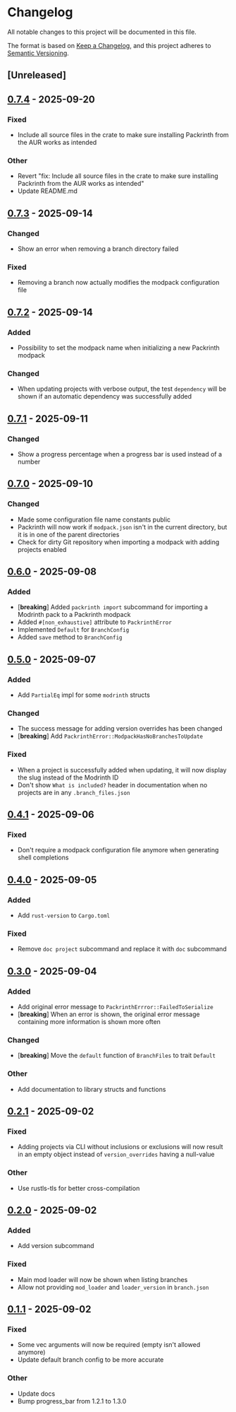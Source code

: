 # Changelog

All notable changes to this project will be documented in this file.

The format is based on [Keep a Changelog](https://keepachangelog.com/en/1.0.0/),
and this project adheres to [Semantic Versioning](https://semver.org/spec/v2.0.0.html).

## [Unreleased]

## [0.7.4](https://github.com/Thijzert123/packrinth/compare/v0.7.3...v0.7.4) - 2025-09-20

### Fixed

- Include all source files in the crate to make sure installing Packrinth from the AUR works as intended

### Other

- Revert "fix: Include all source files in the crate to make sure installing Packrinth from the AUR works as intended"
- Update README.md

## [0.7.3](https://github.com/Thijzert123/packrinth/compare/v0.7.2...v0.7.3) - 2025-09-14

### Changed

- Show an error when removing a branch directory failed

### Fixed

- Removing a branch now actually modifies the modpack configuration file

## [0.7.2](https://github.com/Thijzert123/packrinth/compare/v0.7.1...v0.7.2) - 2025-09-14

### Added

- Possibility to set the modpack name when initializing a new Packrinth modpack

### Changed

- When updating projects with verbose output, the test `dependency` will be shown if an automatic dependency was successfully added

## [0.7.1](https://github.com/Thijzert123/packrinth/compare/v0.7.0...v0.7.1) - 2025-09-11

### Changed

- Show a progress percentage when a progress bar is used instead of a number

## [0.7.0](https://github.com/Thijzert123/packrinth/compare/v0.6.0...v0.7.0) - 2025-09-10

### Changed

- Made some configuration file name constants public
- Packrinth will now work if `modpack.json` isn't in the current directory, but it is in one of the parent directories
- Check for dirty Git repository when importing a modpack with adding projects enabled

## [0.6.0](https://github.com/Thijzert123/packrinth/compare/v0.5.0...v0.6.0) - 2025-09-08

### Added

- [**breaking**] Added `packrinth import` subcommand for importing a Modrinth pack to a Packrinth modpack
- Added `#[non_exhaustive]` attribute to `PackrinthError`
- Implemented `Default` for `BranchConfig`
- Added `save` method to `BranchConfig`

## [0.5.0](https://github.com/Thijzert123/packrinth/compare/v0.4.1...v0.5.0) - 2025-09-07

### Added

- Add `PartialEq` impl for some `modrinth` structs

### Changed

- The success message for adding version overrides has been changed
- [**breaking**] Add `PackrinthError::ModpackHasNoBranchesToUpdate`

### Fixed

- When a project is successfully added when updating, it will now display the slug instead of the Modrinth ID
- Don't show `What is included?` header in documentation when no projects are in any `.branch_files.json`

## [0.4.1](https://github.com/Thijzert123/packrinth/compare/v0.4.0...v0.4.1) - 2025-09-06

### Fixed

- Don't require a modpack configuration file anymore when generating shell completions

## [0.4.0](https://github.com/Thijzert123/packrinth/compare/v0.3.0...v0.4.0) - 2025-09-05

### Added

- Add `rust-version` to `Cargo.toml`

### Fixed

- Remove `doc project` subcommand and replace it with `doc` subcommand

## [0.3.0](https://github.com/Thijzert123/packrinth/compare/v0.2.1...v0.3.0) - 2025-09-04

### Added

- Add original error message to `PackrinthErrror::FailedToSerialize`
- [**breaking**] When an error is shown, the original error message containing more information is shown more often

### Changed

- [**breaking**] Move the `default` function of `BranchFiles` to trait `Default`

### Other

- Add documentation to library structs and functions

## [0.2.1](https://github.com/Thijzert123/packrinth/compare/v0.2.0...v0.2.1) - 2025-09-02

### Fixed

- Adding projects via CLI without inclusions or exclusions will now result in an empty object instead of `version_overrides` having a null-value

### Other

- Use rustls-tls for better cross-compilation

## [0.2.0](https://github.com/Thijzert123/packrinth/compare/v0.1.1...v0.2.0) - 2025-09-02

### Added

- Add version subcommand

### Fixed

- Main mod loader will now be shown when listing branches
- Allow not providing `mod_loader` and `loader_version` in `branch.json`

## [0.1.1](https://github.com/Thijzert123/packrinth/compare/v0.1.0...v0.1.1) - 2025-09-02

### Fixed

- Some vec arguments will now be required (empty isn't allowed anymore)
- Update default branch config to be more accurate

### Other

- Update docs
- Bump progress_bar from 1.2.1 to 1.3.0
